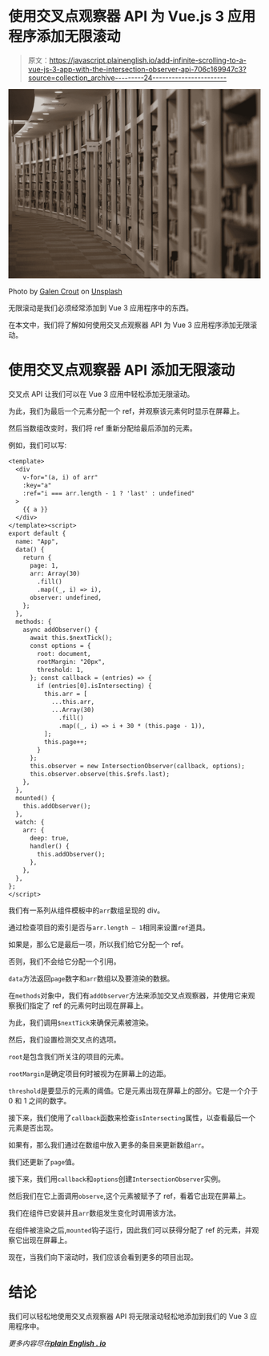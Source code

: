 # 使用交叉点观察器 API 为 Vue.js 3 应用程序添加无限滚动

> 原文：<https://javascript.plainenglish.io/add-infinite-scrolling-to-a-vue-js-3-app-with-the-intersection-observer-api-706c169947c3?source=collection_archive---------24----------------------->

![](img/1c2f892bbfb2f6d16ef6f68474572a3e.png)

Photo by [Galen Crout](https://unsplash.com/@galen_crout?utm_source=medium&utm_medium=referral) on [Unsplash](https://unsplash.com?utm_source=medium&utm_medium=referral)

无限滚动是我们必须经常添加到 Vue 3 应用程序中的东西。

在本文中，我们将了解如何使用交叉点观察器 API 为 Vue 3 应用程序添加无限滚动。

# 使用交叉点观察器 API 添加无限滚动

交叉点 API 让我们可以在 Vue 3 应用中轻松添加无限滚动。

为此，我们为最后一个元素分配一个 ref，并观察该元素何时显示在屏幕上。

然后当数组改变时，我们将 ref 重新分配给最后添加的元素。

例如，我们可以写:

```
<template>
  <div
    v-for="(a, i) of arr"
    :key="a"
    :ref="i === arr.length - 1 ? 'last' : undefined"
  >
    {{ a }}
  </div>
</template><script>
export default {
  name: "App",
  data() {
    return {
      page: 1,
      arr: Array(30)
        .fill()
        .map((_, i) => i),
      observer: undefined,
    };
  },
  methods: {
    async addObserver() {
      await this.$nextTick();
      const options = {
        root: document,
        rootMargin: "20px",
        threshold: 1,
      }; const callback = (entries) => {
        if (entries[0].isIntersecting) {
          this.arr = [
            ...this.arr,
            ...Array(30)
              .fill()
              .map((_, i) => i + 30 * (this.page - 1)),
          ];
          this.page++;
        }
      };
      this.observer = new IntersectionObserver(callback, options);
      this.observer.observe(this.$refs.last);
    },
  },
  mounted() {
    this.addObserver();
  },
  watch: {
    arr: {
      deep: true,
      handler() {
        this.addObserver();
      },
    },
  },
};
</script>
```

我们有一系列从组件模板中的`arr`数组呈现的 div。

通过检查项目的索引是否与`arr.length — 1`相同来设置`ref`道具。

如果是，那么它是最后一项，所以我们给它分配一个 ref。

否则，我们不会给它分配一个引用。

`data`方法返回`page`数字和`arr`数组以及要渲染的数据。

在`methods`对象中，我们有`addObserver`方法来添加交叉点观察器，并使用它来观察我们指定了 ref 的元素何时出现在屏幕上。

为此，我们调用`$nextTick`来确保元素被渲染。

然后，我们设置检测交叉点的选项。

`root`是包含我们所关注的项目的元素。

`rootMargin`是确定项目何时被视为在屏幕上的边距。

`threshold`是要显示的元素的阈值。它是元素出现在屏幕上的部分。它是一个介于 0 和 1 之间的数字。

接下来，我们使用了`callback`函数来检查`isIntersecting`属性，以查看最后一个元素是否出现。

如果有，那么我们通过在数组中放入更多的条目来更新数组`arr`。

我们还更新了`page`值。

接下来，我们用`callback`和`options`创建`IntersectionObserver`实例。

然后我们在它上面调用`observe`,这个元素被赋予了 ref，看着它出现在屏幕上。

我们在组件已安装并且`arr`数组发生变化时调用该方法。

在组件被渲染之后,`mounted`钩子运行，因此我们可以获得分配了 ref 的元素，并观察它出现在屏幕上。

现在，当我们向下滚动时，我们应该会看到更多的项目出现。

# 结论

我们可以轻松地使用交叉点观察器 API 将无限滚动轻松地添加到我们的 Vue 3 应用程序中。

*更多内容尽在*[***plain English . io***](http://plainenglish.io)